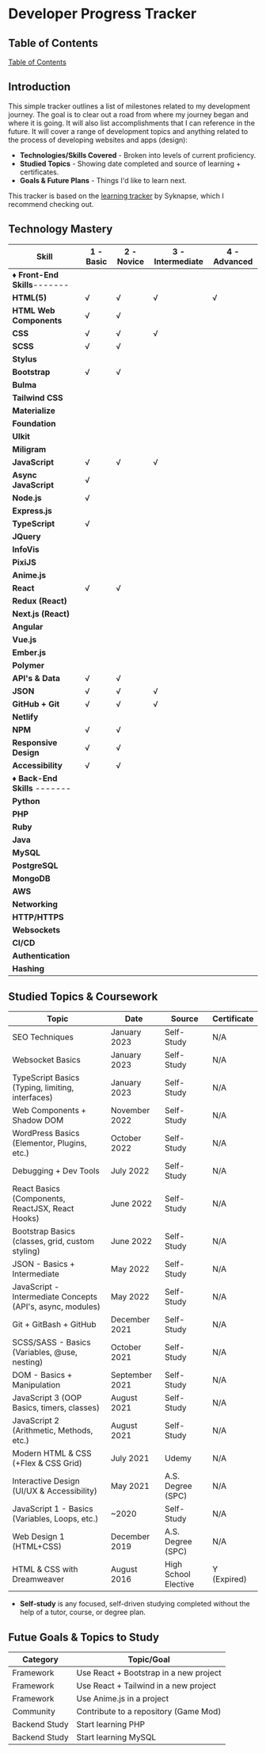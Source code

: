 # Developer Progress Tracker

## Table of Contents
[Table of Contents](#table-of-contents)

## Introduction
This simple tracker outlines a list of milestones related to my development journey. The goal is to clear out a road from where my journey began and where it is going. It will also list accomplishments that I can reference in the future. It will cover a range of development topics and anything related to the process of developing websites and apps (design):
* __Technologies/Skills Covered__ - Broken into levels of current proficiency.
* __Studied Topics__ - Showing date completed and source of learning + certificates.
* __Goals & Future Plans__ - Things I'd like to learn next.

This tracker is based on the [learning tracker](https://github.com/Syknapse/My-Learning-Tracker) by Syknapse, which I recommend checking out.

## Technology Mastery
| Skill | 1 - Basic | 2 - Novice | 3 - Intermediate | 4 - Advanced |
|-------|-----------------|------------|------------------|--------------|
|__♦ Front-End Skills__-------
|__HTML(5)__|√                |√            |√                  |√              |
|__HTML Web Components__|√                |√            |                  |              |
|__CSS__    |√                 |√            |√                  |              |
|__SCSS__   |√                 |√            |                  |              |
|__Stylus__   |                |            |                  |              |
|__Bootstrap__|√                 |√            |                  |              |
|__Bulma__|                 |            |                  |              |
|__Tailwind CSS__|                 |            |                  |              |
|__Materialize__|                 |            |                  |              |
|__Foundation__|                 |            |                  |              |
|__UIkit__|                 |            |                  |              |
|__Miligram__|                 |            |                  |              |
|__JavaScript__|√                 |√            |√                  |              |
|__Async JavaScript__|√                 |            |                  |              |
|__Node.js__    |√                 |            |                  |              |
|__Express.js__    |                |            |                  |              |
|__TypeScript__    |√                 |            |                  |              |
|__JQuery__|                 |            |                  |              |
|__InfoVis__|                 |            |                  |              |
|__PixiJS__|                 |            |                  |              |
|__Anime.js__|                 |            |                  |              |
|__React__   |√                 |√            |                  |              |
|__Redux (React)__   |                 |            |                  |              |
|__Next.js (React)__   |                 |            |                  |              |
|__Angular__   |                 |            |                  |              |
|__Vue.js__   |                 |            |                  |              |
|__Ember.js__   |                 |            |                  |              |
|__Polymer__   |                 |            |                  |              |
|__API's & Data__    |√                 |√            |                  |              |
|__JSON__    |√                 |√            |√                  |              |
|__GitHub + Git__   |√                 |√            |√                  |              |
|__Netlify__   |                 |            |                  |              |
|__NPM__|√                 |√            |                  |              |
|__Responsive Design__   |√                 |√            |                  |              |
|__Accessibility__   |√                 |√            |                  |              |
|__♦ Back-End Skills__ -------
|__Python__   |                 |            |                  |              |
|__PHP__   |                 |            |                  |              |
|__Ruby__   |                 |            |                  |              |
|__Java__   |                 |            |                  |              |
|__MySQL__   |               |            |                  |              |
|__PostgreSQL__   |               |            |                  |              |
|__MongoDB__   |                 |            |                  |              |
|__AWS__   |                 |            |                  |              |
|__Networking__   |                 |            |                  |              |
|__HTTP/HTTPS__   |                 |            |                  |              |
|__Websockets__   |                 |            |                  |              |
|__CI/CD__   |                 |            |                  |              |
|__Authentication__   |                 |            |                  |              |
|__Hashing__   |                 |            |                  |              |

## Studied Topics & Coursework
| Topic | Date | Source | Certificate |
|-------|-----------------|------------|------------------|
|SEO Techniques | January 2023 | Self-Study | N/A                 
|Websocket Basics | January 2023 | Self-Study | N/A                 
|TypeScript Basics (Typing, limiting, interfaces) | January 2023 | Self-Study | N/A                 
|Web Components + Shadow DOM | November 2022 | Self-Study | N/A                 
|WordPress Basics (Elementor, Plugins, etc.) | October 2022 | Self-Study | N/A                 
|Debugging + Dev Tools | July 2022 | Self-Study | N/A                 
|React Basics (Components, ReactJSX, React Hooks) | June 2022 | Self-Study | N/A                 
|Bootstrap Basics (classes, grid, custom styling) | June 2022 | Self-Study | N/A                 
|JSON - Basics + Intermediate | May 2022 | Self-Study | N/A                 
|JavaScript - Intermediate Concepts (API's, async, modules) | May 2022 | Self-Study | N/A                 
|Git + GitBash + GitHub | December 2021 | Self-Study | N/A                 
|SCSS/SASS - Basics (Variables, @use, nesting) | October 2021 | Self-Study | N/A                 
|DOM - Basics + Manipulation | September 2021 | Self-Study | N/A                 
|JavaScript 3 (OOP Basics, timers, classes) | August 2021 | Self-Study | N/A                 
|JavaScript 2 (Arithmetic, Methods, etc.) | August 2021 | Self-Study | N/A                 
|Modern HTML & CSS (+Flex & CSS Grid) | July 2021 | Udemy | N/A                 
|Interactive Design (UI/UX & Accessibility) | May 2021 | A.S. Degree (SPC) | N/A                 
|JavaScript 1 - Basics (Variables, Loops, etc.) | ~2020 | Self-Study | N/A                 
|Web Design 1 (HTML+CSS) | December 2019 | A.S. Degree (SPC) | N/A                 
|HTML & CSS with Dreamweaver |August 2016 |High School Elective | Y (Expired)|
* __Self-study__ is any focused, self-driven studying completed without the help of a tutor, course, or degree plan.

## Futue Goals & Topics to Study
| Category | Topic/Goal |
|-------|-----------------|
|Framework | Use React + Bootstrap in a new project   |               
|Framework | Use React + Tailwind in a new project    |               
|Framework | Use Anime.js in a project    |               
|Community | Contribute to a repository (Game Mod)    |               
|Backend Study | Start learning PHP    |               
|Backend Study | Start learning MySQL    |               